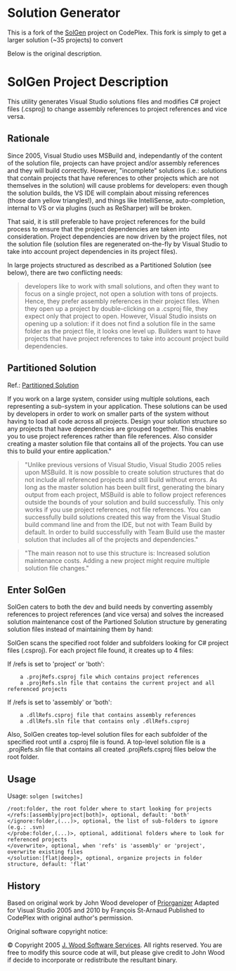 # Solution Generator

This is a fork of the [SolGen](https://solgen.codeplex.com/) project on CodePlex. This fork is simply to get a larger solution (~35 projects) to convert

Below is the original description.

# SolGen Project Description

This utility generates Visual Studio solutions files and modifies C# project files (.csproj) to change assembly references to project references and vice versa.

## Rationale

Since 2005, Visual Studio uses MSBuild and, independantly of the content of the solution file, projects can have project and/or assembly references and they will build correctly. However, "incomplete" solutions (i.e.: solutions that contain projects that have references to other projects which are not themselves in the solution) will cause problems for developers: even though the solution builds, the VS IDE will complain about missing references (those darn yellow triangles!), and things like IntelliSense, auto-completion, internal to VS or via plugins (such as ReSharper) will be broken.

That said, it is still preferable to have project references for the build process to ensure that the project dependencies are taken into consideration. Project dependencies are now driven by the project files, not the solution file (solution files are regenerated on-the-fly by Visual Studio to take into account project dependencies in its project files).

In large projects structured as described as a Partitioned Solution (see below), there are two conflicting needs:

>    developers like to work with small solutions, and often they want to focus on a single project, not open a solution with tons of projects. Hence, they prefer assembly references in their project files. When they open up a project by double-clicking on a .csproj file, they expect only that project to open. However, Visual Studio insists on opening up a solution: if it does not find a solution file in the same folder as the project file, it looks one level up. Builders want to have projects that have project references to take into account project build dependencies.

## Partitioned Solution
Ref.: [Partitioned Solution](http://www.codeplex.com/TFSGuide/Wiki/View.aspx?title=Chapter%203%20-%20Structuring%20Projects%20and%20Solutions%20in%20Source%20Control&referringTitle=Home)

If you work on a large system, consider using multiple solutions, each representing a sub-system in your application. These solutions can be used by developers in order to work on smaller parts of the system without having to load all code across all projects. Design your solution structure so any projects that have dependencies are grouped together. This enables you to use project references rather than file references. Also consider creating a master solution file that contains all of the projects. You can use this to build your entire application."

 > "Unlike previous versions of Visual Studio, Visual Studio 2005 relies upon MSBuild. It is now possible to create solution structures that do not include all referenced projects and still build without errors. As long as the master solution has been built first, generating the binary output from each project, MSBuild is able to follow project references outside the bounds of your solution and build successfully. This only works if you use project references, not file references. You can successfully build solutions created this way from the Visual Studio build command line and from the IDE, but not with Team Build by default. In order to build successfully with Team Build use the master solution that includes all of the projects and dependencies."

> "The main reason not to use this structure is: Increased solution maintenance costs. Adding a new project might require multiple solution file changes."

## Enter SolGen

SolGen caters to both the dev and build needs by converting assembly references to project references (and vice versa) and solves the increased solution maintenance cost of the Partioned Solution structure by generating solution files instead of maintaining them by hand:

SolGen scans the specified root folder and subfolders looking for C# project files (.csproj). For each project file found, it creates up to 4 files:

If /refs is set to 'project' or 'both':

```
    a .projRefs.csproj file which contains project references
    a .projRefs.sln file that contains the current project and all referenced projects
```

If /refs is set to 'assembly' or 'both':

```
    a .dllRefs.csproj file that contains assembly references
    a .dllRefs.sln file that contains only .dllRefs.csproj
```

Also, SolGen creates top-level solution files for each subfolder of the specified root until a .csproj file is found. A top-level solution file is a .projRefs.sln file that contains all created .projRefs.csproj files below the root folder.

## Usage

Usage: `solgen [switches]`
 
```
/root:folder, the root folder where to start looking for projects
</refs:[assembly|project|both]>, optional, default: 'both'
</ignore:folder,(...)>, optional, the list of sub-folders to ignore (e.g.: .svn)
</probe:folder,(...)>, optional, additional folders where to look for referenced projects
</overwrite>, optional, when 'refs' is 'assembly' or 'project', overwrite existing files
</solution:[flat|deep]>, optional, organize projects in folder structure, default: 'flat'
```

## History

Based on original work by John Wood developer of [Priorganizer](http://www.priorganizer.com/)
Adapted for Visual Studio 2005 and 2010 by François St-Arnaud
Published to CodePlex with original author's permission.

Original software copyright notice:

© Copyright 2005 [J. Wood Software Services](http://www.servicestuff.com/jwss/page.aspx?page=utility.htm&utility=solgen). All rights reserved.
You are free to modify this source code at will, but please give credit to John Wood if decide to incorporate or redistribute the resultant binary.
